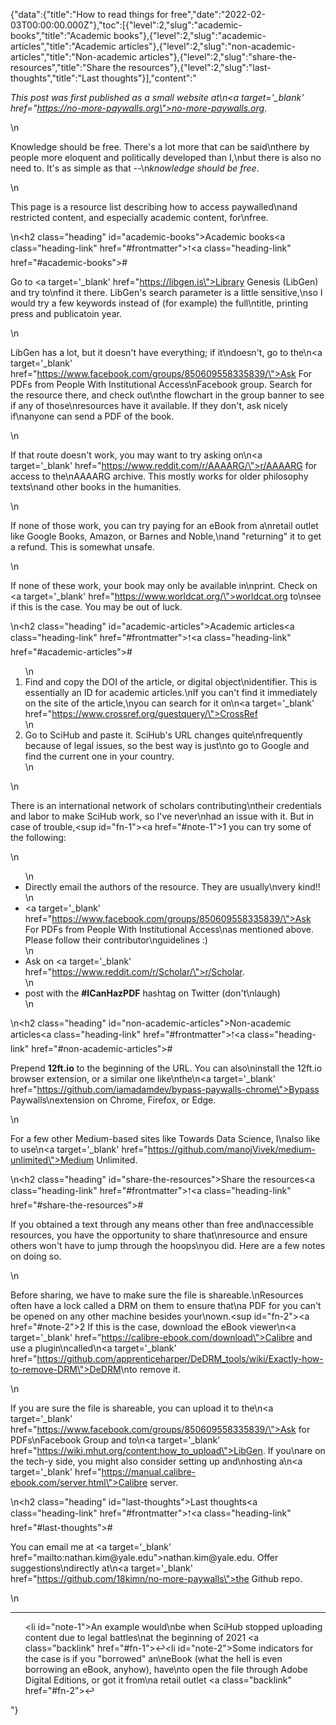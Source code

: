 {"data":{"title":"How to read things for free","date":"2022-02-03T00:00:00.000Z"},"toc":[{"level":2,"slug":"academic-books","title":"Academic books"},{"level":2,"slug":"academic-articles","title":"Academic articles"},{"level":2,"slug":"non-academic-articles","title":"Non-academic articles"},{"level":2,"slug":"share-the-resources","title":"Share the resources"},{"level":2,"slug":"last-thoughts","title":"Last thoughts"}],"content":"<p><em>This post was first published as a small website at\n<a target='_blank'  href=\"https://no-more-paywalls.org\">no-more-paywalls.org</a></em>.</p>\n<p>Knowledge should be free. There&#39;s a lot more that can be said\nthere by people more eloquent and politically developed than I,\nbut there is also no need to. It&#39;s as simple as that --\n<em>knowledge should be free</em>.</p>\n<p>This page is a resource list describing how to access paywalled\nand restricted content, and especially academic content, for\nfree.</p>\n<h2 class=\"heading\" id=\"academic-books\">Academic books<a class=\"heading-link\" href=\"#frontmatter\">🠑</a><a class=\"heading-link\" href=\"#academic-books\">#</a></h2><p>Go to <a target='_blank'  href=\"https://libgen.is\">Library Genesis (LibGen)</a> and try to\nfind it there. LibGen&#39;s search parameter is a little sensitive,\nso I would try a few keywords instead of (for example) the full\ntitle, printing press and publicatoin year.</p>\n<p>LibGen has a lot, but it doesn&#39;t have everything; if it\ndoesn&#39;t, go to the\n<a target='_blank'  href=\"https://www.facebook.com/groups/850609558335839/\">Ask For PDFs from People With Institutional Access</a>\nFacebook group. Search for the resource there, and check out\nthe flowchart in the group banner to see if any of those\nresources have it available. If they don&#39;t, ask nicely if\nanyone can send a PDF of the book.</p>\n<p>If that route doesn&#39;t work, you may want to try asking on\n<a target='_blank'  href=\"https://www.reddit.com/r/AAAARG/\">r/AAAARG</a> for access to the\nAAAARG archive. This mostly works for older philosophy texts\nand other books in the humanities.</p>\n<p>If none of those work, you can try paying for an eBook from a\nretail outlet like Google Books, Amazon, or Barnes and Noble,\nand &quot;returning&quot; it to get a refund. This is somewhat unsafe.</p>\n<p>If none of these work, your book may only be available in\nprint. Check on <a target='_blank'  href=\"https://www.worldcat.org/\">worldcat.org</a> to\nsee if this is the case. You may be out of luck.</p>\n<h2 class=\"heading\" id=\"academic-articles\">Academic articles<a class=\"heading-link\" href=\"#frontmatter\">🠑</a><a class=\"heading-link\" href=\"#academic-articles\">#</a></h2><ol>\n<li>Find and copy the DOI of the article, or digital object\nidentifier. This is essentially an ID for academic articles.\nIf you can&#39;t find it immediately on the site of the article,\nyou can search for it on\n<a target='_blank'  href=\"https://www.crossref.org/guestquery/\">CrossRef</a></li>\n<li>Go to SciHub and paste it. SciHub&#39;s URL changes quite\nfrequently because of legal issues, so the best way is just\nto go to Google and find the current one in your country.</li>\n</ol>\n<p>There is an international network of scholars contributing\ntheir credentials and labor to make SciHub work, so I&#39;ve never\nhad an issue with it. But in case of trouble,<sup id=\"fn-1\"><a href=\"#note-1\">1</a></sup> you can try some of the following:</p>\n<ul>\n<li>Directly email the authors of the resource. They are usually\nvery kind!!</li>\n<li><a target='_blank'  href=\"https://www.facebook.com/groups/850609558335839/\">Ask For PDFs from People With Institutional Access</a>\nas mentioned above. Please follow their contributor\nguidelines :)</li>\n<li>Ask on <a target='_blank'  href=\"https://www.reddit.com/r/Scholar/\">r/Scholar</a>.</li>\n<li>post with the <strong>#ICanHazPDF</strong> hashtag on Twitter (don&#39;t\nlaugh)</li>\n</ul>\n<h2 class=\"heading\" id=\"non-academic-articles\">Non-academic articles<a class=\"heading-link\" href=\"#frontmatter\">🠑</a><a class=\"heading-link\" href=\"#non-academic-articles\">#</a></h2><p>Prepend <strong>12ft.io</strong> to the beginning of the URL. You can also\ninstall the 12ft.io browser extension, or a similar one like\nthe\n<a target='_blank'  href=\"https://github.com/iamadamdev/bypass-paywalls-chrome\">Bypass Paywalls</a>\nextension on Chrome, Firefox, or Edge.</p>\n<p>For a few other Medium-based sites like Towards Data Science, I\nalso like to use\n<a target='_blank'  href=\"https://github.com/manojVivek/medium-unlimited\">Medium Unlimited</a>.</p>\n<h2 class=\"heading\" id=\"share-the-resources\">Share the resources<a class=\"heading-link\" href=\"#frontmatter\">🠑</a><a class=\"heading-link\" href=\"#share-the-resources\">#</a></h2><p>If you obtained a text through any means other than free and\naccessible resources, you have the opportunity to share that\nresource and ensure others won&#39;t have to jump through the hoops\nyou did. Here are a few notes on doing so.</p>\n<p>Before sharing, we have to make sure the file is shareable.\nResources often have a lock called a DRM on them to ensure that\na PDF for you can&#39;t be opened on any other machine besides your\nown.<sup id=\"fn-2\"><a href=\"#note-2\">2</a></sup> If this is the case, download the eBook viewer\n<a target='_blank'  href=\"https://calibre-ebook.com/download\">Calibre</a> and use a plugin\ncalled\n<a target='_blank'  href=\"https://github.com/apprenticeharper/DeDRM_tools/wiki/Exactly-how-to-remove-DRM\">DeDRM</a>\nto remove it.</p>\n<p>If you are sure the file is shareable, you can upload it to the\n<a target='_blank'  href=\"https://www.facebook.com/groups/850609558335839/\">Ask for PDFs</a>\nFacebook Group and to\n<a target='_blank'  href=\"https://wiki.mhut.org/content:how_to_upload\">LibGen</a>. If you\nare on the tech-y side, you might also consider setting up and\nhosting a\n<a target='_blank'  href=\"https://manual.calibre-ebook.com/server.html\">Calibre server</a>.</p>\n<h2 class=\"heading\" id=\"last-thoughts\">Last thoughts<a class=\"heading-link\" href=\"#frontmatter\">🠑</a><a class=\"heading-link\" href=\"#last-thoughts\">#</a></h2><p>You can email me at <a target='_blank'  href=\"mailto:&#110;&#x61;&#116;&#104;&#97;&#110;&#x2e;&#107;&#105;&#109;&#64;&#x79;&#97;&#108;&#x65;&#x2e;&#x65;&#100;&#x75;\">&#110;&#x61;&#116;&#104;&#97;&#110;&#x2e;&#107;&#105;&#109;&#64;&#x79;&#97;&#108;&#x65;&#x2e;&#x65;&#100;&#x75;</a>. Offer suggestions\ndirectly at\n<a target='_blank'  href=\"https://github.com/18kimn/no-more-paywalls\">the Github repo</a>.</p>\n<hr/><ol><li id=\"note-1\">An example would\nbe when SciHub stopped uploading content due to legal battles\nat the beginning of 2021 <a class=\"backlink\" href=\"#fn-1\">↩</a></li><li id=\"note-2\">Some indicators for the case is if you &quot;borrowed&quot; an\neBook (what the hell is even borrowing an eBook, anyhow), have\nto open the file through Adobe Digital Editions, or got it from\na retail outlet <a class=\"backlink\" href=\"#fn-2\">↩</a></li></ol>"}